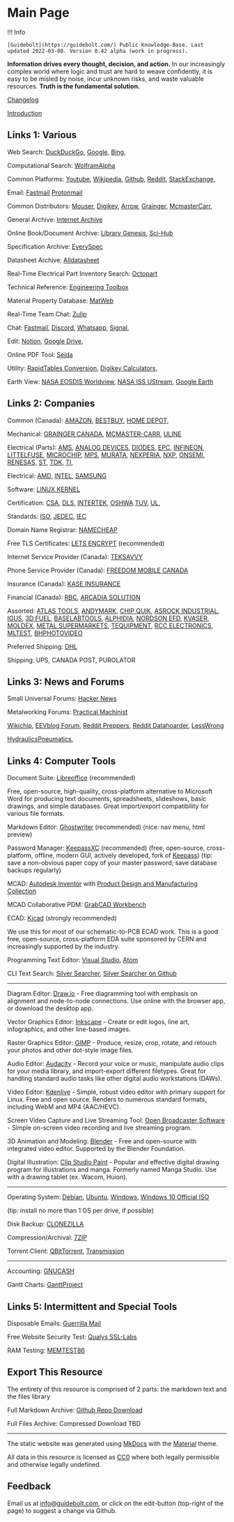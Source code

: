 # Main Page

!!! Info
	
	[Guidebolt](https://guidebolt.com/) Public Knowledge-Base. Last updated 2022-03-08. Version 0.42 alpha (work in progress).
	
**Information drives every thought, decision, and action.** In our increasingly complex world where logic and trust are hard to weave confidently, it is easy to be misled by noise, incur unknown risks, and waste valuable resources. **Truth is the fundamental solution.**	

[Changelog](/changelog)

[Introduction](/intro)

## Links 1: Various

Web Search:
[DuckDuckGo](https://duckduckgo.com/),
[Google](https://www.google.com/),
[Bing](https://www.bing.com),

Computational Search: [WolframAlpha](https://www.wolframalpha.com/)

Common Platforms:
[Youtube](https://www.youtube.com/),
[Wikipedia](https://en.wikipedia.org),
[Github](https://github.com/),
[Reddit](https://www.reddit.com/),
[StackExchange](https://stackexchange.com/),

Email:
[Fastmail](https://www.fastmail.com/)
[Protonmail](https://protonmail.com/)

Common Distributors:
[Mouser](https://www.mouser.ca/),
[Digikey](https://www.digikey.ca/),
[Arrow](https://www.arrow.com/),
[Grainger](https://www.grainger.ca),
[McmasterCarr](https://www.mcmaster.com/),

General Archive: [Internet Archive](https://archive.org/)

Online Book/Document Archive: [Library Genesis](https://libgen.is/), [Sci-Hub](https://sci-hub.st/)

Specification Archive: [EverySpec](http://everyspec.com/)

Datasheet Archive: [Alldatasheet](https://www.alldatasheet.com/)

Real-Time Electrical Part Inventory Search: [Octopart](https://octopart.com/)

Technical Reference: [Engineering Toolbox](https://www.engineeringtoolbox.com)

Material Property Database: [MatWeb](http://www.matweb.com/)

Real-Time Team Chat: [Zulip](https://zulip.com/)

Chat:
[Fastmail](https://www.fastmail.com),
[Discord](https://discord.com/),
[Whatsapp](https://www.whatsapp.com/),
[Signal](https://signal.org),

Edit: 
[Notion](https://www.notion.so/),
[Google Drive](https://drive.google.com),

Online PDF Tool: [Sejda](https://www.sejda.com/)

Utility:
[RapidTables Conversion](https://www.rapidtables.com/convert/index.html),
[Digikey Calculators](https://www.digikey.ca/en/resources/online-conversion-calculators),

Earth View: 
[NASA EOSDIS Worldview](https://worldview.earthdata.nasa.gov/),
[NASA ISS UStream](https://www.nasa.gov/multimedia/nasatv/iss_ustream.html),
[Google Earth](https://earth.google.com)

## Links 2: Companies

Common (Canada):
[AMAZON](https://www.amazon.ca/),
[BESTBUY](https://www.bestbuy.ca),
[HOME DEPOT](https://www.homedepot.ca), 

Mechanical:
[GRAINGER CANADA](https://www.grainger.ca), 
[MCMASTER-CARR](https://www.mcmaster.com/),
[ULINE](https://www.uline.ca/)

Electrical (Parts):
[AMS](https://ams.com),
[ANALOG DEVICES](https://www.analog.com),
[DIODES](https://www.diodes.com/),
[EPC](https://epc-co.com),
[INFINEON](https://www.infineon.com/),
[LITTELFUSE](https://www.littelfuse.com/),
[MICROCHIP](https://www.microchip.com/),
[MPS](https://www.monolithicpower.com/),
[MURATA](https://www.murata.com),
[NEXPERIA](https://www.nexperia.com/),
[NXP](https://www.nxp.com/),
[ONSEMI](https://www.onsemi.com/),
[RENESAS](https://www.renesas.com),
[ST](https://www.st.com),
[TDK](https://www.tdk.com),
[TI](https://www.ti.com/),

Electrical:
[AMD](https://www.amd.com),
[INTEL](https://www.intel.com),
[SAMSUNG](https://www.samsung.com)

Software:
[LINUX KERNEL](https://kernel.org/)


Certification:
[CSA](https://www.csagroup.org/),
[DLS](https://www.dlsemc.com/),
[INTERTEK](https://www.intertek.com/),
[OSHWA](https://certification.oshwa.org/)
[TUV](https://www.tuv.com/canada/en/),
[UL](https://www.ul.com/),

Standards:
[ISO](https://www.iso.org),
[JEDEC](https://www.jedec.org/),
[IEC](https://www.iec.ch)

Domain Name Registrar: [NAMECHEAP](https://www.namecheap.com/)

Free TLS Certificates: [LETS ENCRYPT](https://letsencrypt.org/) (recommended)

Internet Service Provider (Canada): [TEKSAVVY](https://www.teksavvy.com/)

Phone Service Provider (Canada): [FREEDOM MOBILE CANADA](https://www.freedommobile.ca/en-CA)

Insurance (Canada): [KASE INSURANCE](https://kaseinsurance.com/)

Financial (Canada):
[RBC](https://www.rbcroyalbank.com),
[ARCADIA SOLUTION](https://www.mytaxexpress.com/t2index.html)

Assorted:
[ATLAS TOOLS](https://www.atlas-machinery.com/),
[ANDYMARK](https://www.andymark.com/),
[CHIP QUIK](https://chipquik.com),
[ASROCK INDUSTRIAL](https://www.asrockind.com/),
[IGUS](https://www.igus.ca),
[3D FUEL](https://www.3dfuel.com/),
[BASELABTOOLS](https://www.baselabtools.com/),
[ALPHIDIA](https://www.quadhands.com/),
[NORDSON EFD](https://www.nordson.com),
[KVASER](https://www.kvaser.com/),
[MOLDEX](https://www.moldex.com),
[METAL SUPERMARKETS](https://www.metalsupermarkets.com),
[TEQUIPMENT](https://www.tequipment.net/),
[RCC ELECTRONICS](https://www.rcce.com/),
[MLTEST](https://www.mltest.com/),
[BHPHOTOVIDEO](https://www.bhphotovideo.com/)

Preferred Shipping: [DHL](https://www.dhl.com)


Shipping:
UPS,
CANADA POST,
PUROLATOR

## Links 3: News and Forums

Small Universal Forums: [Hacker News](https://news.ycombinator.com/)

Metalworking Forums: [Practical Machinist](https://www.practicalmachinist.com)

[Wikichip](https://en.wikichip.org/wiki/WikiChip),
[EEVblog Forum](https://www.eevblog.com/forum/),
[Reddit Preppers](https://www.reddit.com/r/preppers/),
[Reddit Datahoarder](https://www.reddit.com/r/DataHoarder/),
[LessWrong](https://www.lesswrong.com/)

[HydraulicsPneumatics](https://www.hydraulicspneumatics.com/),

## Links 4: Computer Tools

Document Suite: [Libreoffice](https://www.libreoffice.org/) (recommended)

Free, open-source, high-quality, cross-platform alternative to Microsoft Word for producing text documents, spreadsheets, slideshows, basic drawings, and simple databases. Great import/export compatibility for various file formats.

Markdown Editor: [Ghostwriter](https://wereturtle.github.io/ghostwriter/) (recommended) (nice: nav menu, html preview)

Password Manager: [KeepassXC](https://keepassxc.org/) (recommended) (free, open-source, cross-platform, offline, modern GUI, actively developed, fork of [Keepass](https://keepass.info)) (tip: save a non-obvious paper copy of your master password; save database backups regularly)

MCAD: [Autodesk Inventor](https://www.autodesk.com/products/inventor/overview) with [Product Design and Manufacturing Collection](https://www.autodesk.com/collections/product-design-manufacturing/overview)

MCAD Collaborative PDM: [GrabCAD Workbench](https://grabcad.com/workbench)

ECAD: [Kicad](https://www.kicad.org/) (strongly recommended)

We use this for most of our schematic-to-PCB ECAD work. This is a good free, open-source, cross-platform EDA suite sponsored by CERN and increasingly supported by the industry.

Programming Text Editor: [Visual Studio](https://visualstudio.microsoft.com/), [Atom](https://atom.io/)

CLI Text Search: [Silver Searcher](https://geoff.greer.fm/ag/), [Silver Searcher on Github](https://github.com/ggreer/the_silver_searcher)

---

Diagram Editor: [Draw.io](https://about.draw.io/) - Free diagramming tool with emphasis on alignment and node-to-node connections. Use online with the browser app, or download the desktop app.

Vector Graphics Editor: [Inkscape](https://inkscape.org/) - Create or edit logos, line art, infographics, and other line-based images.

Raster Graphics Editor: [GIMP](https://www.gimp.org/) - Produce, resize, crop, rotate, and retouch your photos and other dot-style image files.

Audio Editor: [Audacity](https://www.audacityteam.org/) - Record your voice or music, manipulate audio clips for your media library, and import-export different filetypes. Great for handling standard audio tasks like other digital audio workstations (DAWs).

Video Editor: [Kdenlive](https://kdenlive.org) - Simple, robust video editor with primary support for Linux. Free and open source. Renders to numerous standard formats, including WebM and MP4 (AAC/HEVC).

Screen Video Capture and Live Streaming Tool: [Open Broadcaster Software](https://obsproject.com/) - Simple on-screen video recording and live streaming program.

3D Animation and Modeling: [Blender](https://www.blender.org/) - Free and open-source with integrated video editor. Supported by the Blender Foundation.

Digital Illustration: [Clip Studio Paint](http://www.clipstudio.net/en) - Popular and effective digital drawing program for illustrations and manga. Formerly named Manga Studio. Use with a drawing tablet (ex. Wacom, Huion).

---

Operating System: 
[Debian](https://www.debian.org/),
[Ubuntu](https://ubuntu.com/),
[Windows](https://www.microsoft.com/en-us/windows),
[Windows 10 Official ISO](https://www.microsoft.com/en-ca/software-download/windows10ISO)

(tip: install no more than 1 OS per drive, if possible)

Disk Backup: [CLONEZILLA](https://clonezilla.org/)

Compression/Archival: [7ZIP](http://www.7-zip.org/)

Torrent Client: [QBitTorrent](https://www.qbittorrent.org/), [Transmission](https://transmissionbt.com/download/) 

---

Accounting: [GNUCASH](https://www.gnucash.org/)

Gantt Charts: [GanttProject](https://www.ganttproject.biz/)

## Links 5: Intermittent and Special Tools

Disposable Emails: [Guerrilla Mail](https://www.guerrillamail.com/)

Free Website Security Test: [Qualys SSL-Labs](https://www.ssllabs.com/ssltest/)

RAM Testing: [MEMTEST86](https://www.memtest86.com/)

## Export This Resource

The entirety of this resource is comprised of 2 parts: the markdown text and the files library

Full Markdown Archive: [Github Repo Download](https://github.com/Guidebolt/knowledge/archive/master.zip)

Full Files Archive: Compressed Download TBD

---

The static website was generated using [MkDocs](https://www.mkdocs.org/) with the [Material](https://squidfunk.github.io/mkdocs-material/) theme.

All data in this resource is licensed as [CC0](https://creativecommons.org/publicdomain/zero/1.0/) where both legally permissible and otherwise legally undefined.

## Feedback

Email us at [info@guidebolt.com](mailto:info@guidebolt.com), or click on the edit-button (top-right of the page) to suggest a change via Github.

